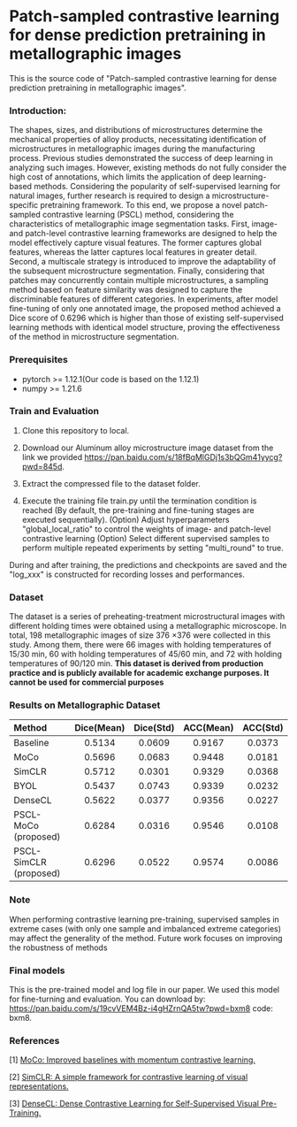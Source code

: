 # Patch-sampled contrastive learning for dense prediction pretraining in metallographic images
This is the source code of "Patch-sampled contrastive learning for dense prediction pretraining in metallographic images". 

### Introduction:

The shapes, sizes, and distributions of microstructures determine the mechanical properties of alloy products, necessitating identification of microstructures in metallographic images during the manufacturing process. Previous studies demonstrated the success of deep learning in analyzing such images. However, existing methods do not fully consider the high cost of annotations, which limits the application of deep learning-based methods. Considering the popularity of self-supervised learning for natural images, further research is required to design a microstructure-specific pretraining framework. To this end, we propose a novel patch-sampled contrastive learning (PSCL) method, considering the characteristics of metallographic image segmentation tasks. First, image- and patch-level contrastive learning frameworks are designed to help the model effectively capture visual features. The former captures global features, whereas the latter captures local features in greater detail. Second, a multiscale strategy is introduced to improve the adaptability of the subsequent microstructure segmentation. Finally, considering that patches may concurrently contain multiple microstructures, a sampling method based on feature similarity was designed to capture the discriminable features of different categories. In experiments, after model fine-tuning of only one annotated image, the proposed method achieved a Dice score of 0.6296 which is higher than those of existing self-supervised learning methods with identical model structure, proving the effectiveness of the method in microstructure segmentation.
### Prerequisites

- pytorch >= 1.12.1(Our code is based on the 1.12.1)
- numpy >= 1.21.6

### Train and Evaluation
1. Clone this repository to local.

2. Download our Aluminum alloy microstructure image dataset from the link we provided https://pan.baidu.com/s/18fBqMlGDj1s3bQGm41yycg?pwd=845d.

3. Extract the compressed file to the dataset folder.

4. Execute the training file train.py until the termination condition is reached (By default, the pre-training and fine-tuning stages are executed sequentially).
   (Option) Adjust hyperparameters "global_local_ratio" to control the weights of image- and patch-level contrastive learning
   (Option) Select different supervised samples to perform multiple repeated experiments by setting "multi_round" to true.

During and after training, the predictions and checkpoints are saved and the "log_xxx" is constructed for recording losses and performances.

### Dataset
The dataset is a series of preheating-treatment microstructural images with different holding times were obtained using a metallographic microscope. 
In total, 198 metallographic images of size 376 ×376 were collected in this study. 
Among them, there were 66 images with holding temperatures of 15/30 min, 60 with holding temperatures of 45/60 min, and 72 with holding temperatures of 90/120 min. 
**This dataset is derived from production practice and is publicly available for academic exchange purposes. It cannot be used for commercial purposes**

### Results on Metallographic Dataset
| Method                 | Dice(Mean) | Dice(Std) | ACC(Mean) | ACC(Std) | 
|:-----------------------|:----------:|:---------:|:---------:|:--------:| 
| Baseline               |   0.5134   |  0.0609   |  0.9167   |  0.0373  |
| MoCo                   |   0.5696   |  0.0683   |  0.9448   |  0.0181  | 
| SimCLR                 |   0.5712   |  0.0301   |  0.9329   |  0.0368  | 
| BYOL                   |   0.5437   |  0.0743   |  0.9339   |  0.0232  | 
| DenseCL                |   0.5622   |  0.0377   |  0.9356   |  0.0227  | 
| PSCL-MoCo (proposed)   |   0.6284   |  0.0316   |  0.9546   |  0.0108  | 
| PSCL-SimCLR (proposed) |   0.6296   |  0.0522   |  0.9574   |  0.0086  | 

### Note
When performing contrastive learning pre-training, 
supervised samples in extreme cases 
(with only one sample and imbalanced extreme categories) may affect the generality of the method. 
Future work focuses on improving the robustness of methods

### Final models
This is the pre-trained model and log file in our paper. We used this model for fine-turning and evaluation. You can download by:
https://pan.baidu.com/s/19cvVEM4Bz-i4gHZrnQA5tw?pwd=bxm8 code: bxm8.


### References
[1] <a href="https://github.com/facebookresearch/moco">MoCo: Improved baselines with momentum contrastive learning.</a>

[2] <a href="https://github.com/google-research/simclr">SimCLR: A simple framework for contrastive learning of visual representations.</a>

[3] <a href="https://github.com/WXinlong/DenseCL">DenseCL: Dense Contrastive Learning for Self-Supervised Visual Pre-Training.</a>

